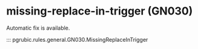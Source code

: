 # missing-replace-in-trigger (GN030)

Automatic fix is available.

::: pgrubic.rules.general.GN030.MissingReplaceInTrigger
